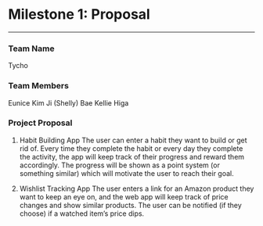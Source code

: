 # Milestone 1: Proposal
---
### Team Name
Tycho

### Team Members
Eunice Kim
Ji (Shelly) Bae
Kellie Higa

### Project Proposal
1. Habit Building App
   The user can enter a habit they want to build or get rid of.  Every time they complete the habit or every day they complete the activity,  the app will keep track of their progress and reward them accordingly. The progress will be shown as a point system (or something similar) which will motivate the user to reach their goal.

2. Wishlist Tracking App
   The user enters a link for an Amazon product they want to keep an eye on, and the web app will keep track of price changes and show similar products. The user can be notified (if they choose) if a watched item’s price dips.
